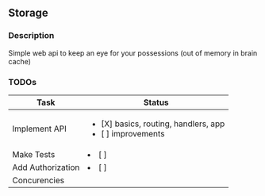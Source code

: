 ## Storage


### Description

Simple web api to keep an eye for your possessions (out of memory in brain cache)

### TODOs

| Task | Status |
|------|--------|
| Implement API | <ul><li>[X] basics, routing, handlers, app </li><li>[ ] improvements</li></ul>
| Make Tests | <li>[ ]</li>  |
| Add Authorization | <li>[ ]</li> |
| Concurencies | |

